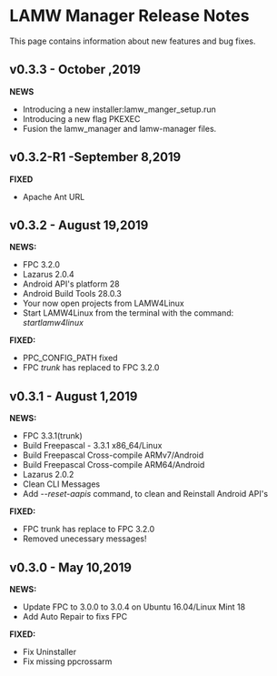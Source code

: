 # LAMW Manager Release Notes
This page contains information about new features and bug fixes.

v0.3.3 - October ,2019
---
<p>
	<strong>NEWS</strong>
	<ul>
		<li>Introducing a new installer:lamw_manger_setup.run</li>
		<li>Introducing a new flag PKEXEC</li>
		<li>Fusion the lamw_manager and lamw-manager files.</li>
	</ul>
</p>

v0.3.2-R1 -September 8,2019
---
<p>
	<strong>FIXED</strong>
	<ul>
		<li>Apache Ant URL</li>
	</ul>	
</p>

v0.3.2 - August 19,2019
---
<p>
	<strong>NEWS:</strong>
	<ul>
		<li>FPC 3.2.0</li>
		<li>Lazarus 2.0.4</li>
		<li>Android API's platform 28</li>
		<li>Android Build Tools 28.0.3</li>
		<li>Your now open projects from LAMW4Linux</li>
		<li>Start LAMW4Linux from the terminal with the command: <em>startlamw4linux</em></li>
	</ul>
	<strong>FIXED:</strong>
	<ul>
		<li>PPC_CONFIG_PATH fixed</li>
		<li>FPC <em>trunk</em> has replaced to FPC 3.2.0</li>
	</ul>	
</p>

v0.3.1 - August 1,2019
---
<p>
	<strong>NEWS:</strong>
	<ul>
		<li>FPC 3.3.1(trunk)</li>
		<li>Build Freepascal - 3.3.1 x86_64/Linux</li>
		<li>Build Freepascal Cross-compile ARMv7/Android</li>
		<li>Build Freepascal Cross-compile ARM64/Android</li>
		<li>Lazarus 2.0.2</li>
		<li>Clean CLI Messages</li>
		<li>Add <em>--reset-aapis</em> command, to clean and Reinstall Android API's</li>
	</ul>
	<strong>FIXED:</strong>
	<ul>
		<li>FPC trunk has replace to FPC 3.2.0</li>
		<li>Removed  unecessary messages!
	</ul>	
</p>

v0.3.0 - May 10,2019
---

<p>
	<strong>NEWS:</strong>
	<ul>
		<li>Update FPC to 3.0.0 to 3.0.4 on Ubuntu 16.04/Linux Mint 18</li>
		<li>Add Auto Repair to fixs FPC</li>
	</ul>
	<strong>FIXED:</strong>
	<ul>
		<li>Fix Uninstaller</li>
	    <li>Fix missing ppcrossarm</li>
	</ul>
</p>
